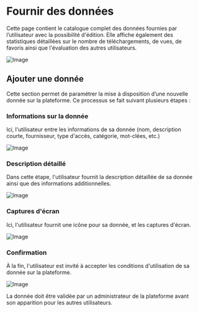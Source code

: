 # Fournir des données

Cette page contient le catalogue complet des données fournies par l’utilisateur avec la possibilité d'édition. Elle affiche également des statistiques détaillées sur le nombre de téléchargements, de vues, de favoris ainsi que l'évaluation des autres utilisateurs.

![Image](/images/guide/provide/data/provide-data.png)

## Ajouter une donnée

Cette section permet de paramétrer la mise à disposition d’une nouvelle donnée sur la plateforme. Ce processus se fait suivant plusieurs étapes :

### Informations sur la donnée

Ici, l'utilisateur entre les informations de sa donnée (nom, description courte, fournisseur, type d'accès, catégorie, mot-clées, etc.)

![Image](/images/guide/provide/data/provide-data-new-1.png)

### Description détaillé

Dans cette étape, l'utilisateur fournit la description détaillée de sa donnée ainsi que des informations additionnelles.

![Image](/images/guide/provide/data/provide-data-new-2.png)

### Captures d'écran

Ici, l'utilisateur fournit une icône pour sa donnée, et les captures d'écran.

![Image](/images/guide/provide/data/provide-data-new-3.png)

### Confirmation

À la fin, l'utilisateur est invité à accepter les conditions d'utilisation de sa donnée sur la plateforme.

![Image](/images/guide/provide/data/provide-data-new-4.png)

La donnée doit être validée par un administrateur de la plateforme avant son apparition pour les autres utilisateurs.
